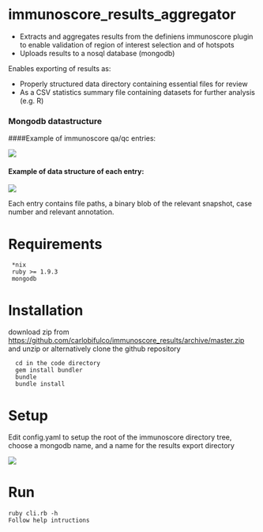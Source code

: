 immunoscore_results_aggregator
===========================


- Extracts and aggregates results from the definiens immunoscore plugin to enable validation of region of interest selection and of hotspots
- Uploads results to a nosql database (mongodb)

Enables exporting of results as:

- Properly structured data directory containing essential files for review 
- As a CSV statistics summary file containing datasets for further analysis (e.g. R)


### Mongodb datastructure

####Example of immunoscore qa/qc entries: 

<img src='https://notationalvelocity.s3.amazonaws.com/1-2014-09-24-11-05-11--0700.png?AWSAccessKeyId=AKIAIHNTWDGBIXEE6HEA&Signature=pXx5128pctDb72XDfTru2QcNCCU%3D&Expires=2042733911' width=' ' height=' '>  </img>


#### Example of data structure of each entry:

<img src='https://notationalvelocity.s3.amazonaws.com/3-2014-09-24-11-14-16--0700.png?AWSAccessKeyId=AKIAIHNTWDGBIXEE6HEA&Signature=DqQgv7WcgCbtjzh0g51dEUx75y8%3D&Expires=2042734457' width=' ' height=' '>  </img>

Each entry contains file paths, a binary blob of the relevant snapshot, case number and relevant annotation. 


Requirements
===========
     *nix
     ruby >= 1.9.3
     mongodb

Installation
=========
download zip from https://github.com/carlobifulco/immunoscore_results/archive/master.zip and unzip or alternatively clone the github repository

      cd in the code directory
      gem install bundler
      bundle
      bundle install


Setup
=====

Edit config.yaml to setup the root of the immunoscore directory tree, choose a mongodb name,  and a name for the results export directory

<img src='https://notationalvelocity.s3.amazonaws.com/4-2014-09-24-12-02-23--0700.png?AWSAccessKeyId=AKIAIHNTWDGBIXEE6HEA&Signature=R8oDkvDRMRCMZ5hgRFxNQ5pykTI%3D&Expires=2042737344' width=' ' height=' '>  </img>

Run
====

    ruby cli.rb -h
    Follow help intructions

